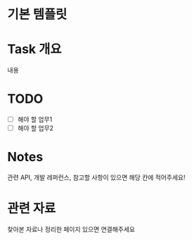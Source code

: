# 기본 템플릿

# Task 개요

내용

# TODO

- [ ]  해야 할 업무1
- [ ]  해야 할 업무2

# Notes

관련 API, 개발 레퍼런스, 참고할 사항이 있으면 해당 칸에 적어주세요!

# 관련 자료

찾아본 자료나 정리한 페이지 있으면 연결해주세요